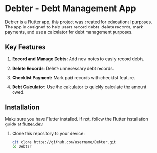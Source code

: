 # Debter - Debt Management App

Debter is a Flutter app, this project was created for educational purposes. The app is designed to help users record debts, delete records, mark payments, and use a calculator for debt management purposes.

## Key Features

1. **Record and Manage Debts:** Add new notes to easily record debts.

2. **Delete Records:** Delete unnecessary debt records.

3. **Checklist Payment:** Mark paid records with checklist feature.

4. **Debt Calculator:** Use the calculator to quickly calculate the amount owed.

## Installation

Make sure you have Flutter installed. If not, follow the Flutter installation guide at [flutter.dev](https://flutter.dev/docs/get-started/install).

1. Clone this repository to your device:
   ```bash
   git clone https://github.com/username/Debter.git
   cd Debter
